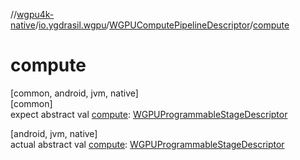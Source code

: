 //[wgpu4k-native](../../../index.md)/[io.ygdrasil.wgpu](../index.md)/[WGPUComputePipelineDescriptor](index.md)/[compute](compute.md)

# compute

[common, android, jvm, native]\
[common]\
expect abstract val [compute](compute.md): [WGPUProgrammableStageDescriptor](../-w-g-p-u-programmable-stage-descriptor/index.md)

[android, jvm, native]\
actual abstract val [compute](compute.md): [WGPUProgrammableStageDescriptor](../-w-g-p-u-programmable-stage-descriptor/index.md)